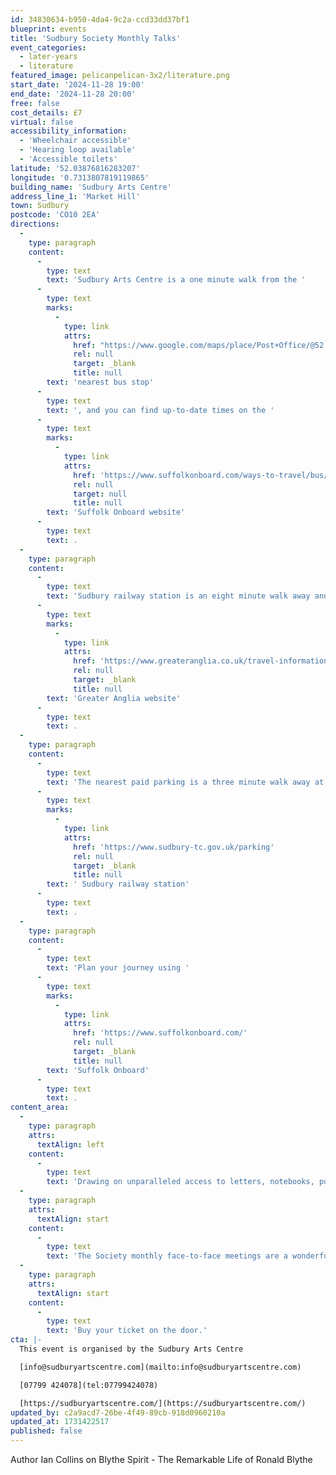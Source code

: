 ```yaml
---
id: 34830634-b950-4da4-9c2a-ccd33dd37bf1
blueprint: events
title: 'Sudbury Society Monthly Talks'
event_categories:
  - later-years
  - literature
featured_image: pelicanpelican-3x2/literature.png
start_date: '2024-11-28 19:00'
end_date: '2024-11-28 20:00'
free: false
cost_details: £7
virtual: false
accessibility_information:
  - 'Wheelchair accessible'
  - 'Hearing loop available'
  - 'Accessible toilets'
latitude: '52.03876816283207'
longitude: '0.7313807819119865'
building_name: 'Sudbury Arts Centre'
address_line_1: 'Market Hill'
town: Sudbury
postcode: 'CO10 2EA'
directions:
  -
    type: paragraph
    content:
      -
        type: text
        text: 'Sudbury Arts Centre is a one minute walk from the '
      -
        type: text
        marks:
          -
            type: link
            attrs:
              href: "https://www.google.com/maps/place/Post+Office/@52.0390059,0.7290549,17z/data=!4m23!1m16!4m15!1m6!1m2!1s0x47d85572debceccf:0xe403bdb3949223c3!2sPost+Office,+Sudbury+CO10+1RF!2m2!1d0.731874!2d52.039402!1m6!1m2!1s0x47d855731b7ce873:0x7277a1b5616dca22!2sSudbury+Arts+Centre,+Arts+Centre+(St+Peter's,+Market+Hill,+Sudbury+CO10+2EA!2m2!1d0.7314094!2d52.0386735!3e2!3m5!1s0x47d85572debceccf:0xe403bdb3949223c3!8m2!3d52.039402!4d0.731874!16s%2Fg%2F1q67mf02b?entry=ttu&g_ep=EgoyMDI0MDkwMi4xIKXMDSoASAFQAw%3D%3D"
              rel: null
              target: _blank
              title: null
        text: 'nearest bus stop'
      -
        type: text
        text: ', and you can find up-to-date times on the '
      -
        type: text
        marks:
          -
            type: link
            attrs:
              href: 'https://www.suffolkonboard.com/ways-to-travel/bus/bus-timetable-updates/'
              rel: null
              target: null
              title: null
        text: 'Suffolk Onboard website'
      -
        type: text
        text: .
  -
    type: paragraph
    content:
      -
        type: text
        text: 'Sudbury railway station is an eight minute walk away and you can find times on the '
      -
        type: text
        marks:
          -
            type: link
            attrs:
              href: 'https://www.greateranglia.co.uk/travel-information/station-information/suy'
              rel: null
              target: _blank
              title: null
        text: 'Greater Anglia website'
      -
        type: text
        text: .
  -
    type: paragraph
    content:
      -
        type: text
        text: 'The nearest paid parking is a three minute walk away at'
      -
        type: text
        marks:
          -
            type: link
            attrs:
              href: 'https://www.sudbury-tc.gov.uk/parking'
              rel: null
              target: _blank
              title: null
        text: ' Sudbury railway station'
      -
        type: text
        text: .
  -
    type: paragraph
    content:
      -
        type: text
        text: 'Plan your journey using '
      -
        type: text
        marks:
          -
            type: link
            attrs:
              href: 'https://www.suffolkonboard.com/'
              rel: null
              target: _blank
              title: null
        text: 'Suffolk Onboard'
      -
        type: text
        text: .
content_area:
  -
    type: paragraph
    attrs:
      textAlign: left
    content:
      -
        type: text
        text: 'Drawing on unparalleled access to letters, notebooks, published works, drafts, and conversations from decades of friendship, Ian Collins tells the full story of Ronald Blythe for the first time in his new book – Blythe Spirit: The Remarkable Life of Ronald Blythe. The result is a sensitive, revelatory portrait which celebrates a fascinating, complex man and casts new light on one of our greatest writers.'
  -
    type: paragraph
    attrs:
      textAlign: start
    content:
      -
        type: text
        text: 'The Society monthly face-to-face meetings are a wonderful opportunity to socialise, catch up on community and Society news and to learn something new from one of our range of fascinating speakers!'
  -
    type: paragraph
    attrs:
      textAlign: start
    content:
      -
        type: text
        text: 'Buy your ticket on the door.'
cta: |-
  This event is organised by the Sudbury Arts Centre

  [info@sudburyartscentre.com](mailto:info@sudburyartscentre.com)

  [07799 424078](tel:07799424078)

  [https://sudburyartscentre.com/](https://sudburyartscentre.com/)
updated_by: c2a9acd7-26be-4f49-89cb-918d0960210a
updated_at: 1731422517
published: false
---
```

Author Ian Collins on Blythe Spirit - The Remarkable Life of Ronald Blythe